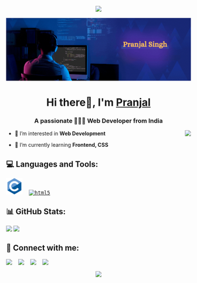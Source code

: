 <p align="center">
  <img src="https://capsule-render.vercel.app/api?type=waving&height=90&color=gradient&section=header" width="1100"/>
</p>
<img src="https://github.com/prancodes/prancodes/blob/main/Github%20Banner.gif" alt="Banner"></img>
<h1 align="center">Hi there👋, I'm <a href src="https://github.com/prancodes" target="_main" >Pranjal</a></h1>
<h3 align="center">A passionate 👨🏻‍💻 Web Developer from India</h3>

<img align="right" src="https://media1.giphy.com/media/2IudUHdI075HL02Pkk/giphy.gif?cid=6c09b952zp5u5lre2cpimspkzznbo454nafsyo65yald0k8o&ep=v1_internal_gif_by_id&rid=giphy.gif&ct=g" height="120"></img>
- 🔭 I’m interested in **Web Development**

- 🌱 I’m currently learning **Frontend, CSS**


### <h2>💻 Languages and Tools:</h2>
<pre align="left"><a href="https://www.cprogramming.com/" target="_blank" rel="noreferrer"><img src="https://raw.githubusercontent.com/devicons/devicon/master/icons/c/c-original.svg" alt="c" height="45"/></a>  <a href="https://www.w3.org/html/" target="_blank" rel="noreferrer"><img src="https://github.com/prancodes/prancodes/assets/155365177/dbe437f4-b68d-4c12-805f-858ff14c90f3" alt="html5" height="45"/></a></pre>


### <h2>📊 GitHub Stats:</h2>
<img width="390" src="https://github-readme-stats.vercel.app/api/top-langs/?username=prancodes&theme=vision-friendly-dark&hide_border=false&include_all_commits=true&count_private=false&layout=compact"></img>
<img height="150" align="centre" src="https://github-readme-streak-stats.herokuapp.com/?user=prancodes&theme=vision-friendly-dark&hide_border=false"></img>

<!--
![](https://github-readme-stats.vercel.app/api?username=prancodes&theme=vision-friendly-dark&hide_border=false&include_all_commits=true&count_private=false)
![](https://github-readme-stats.vercel.app/api/top-langs/?username=prancodes&theme=vision-friendly-dark&hide_border=false&include_all_commits=true&count_private=false&layout=compact)</br>
![](https://github-readme-streak-stats.herokuapp.com/?user=prancodes&theme=vision-friendly-dark&hide_border=false)
-->

### <h2>🤝 Connect with me:</h2>
<pre><a href="https://github.com/prancodes"><img src="https://github.com/prancodes/prancodes/assets/155365177/14f8ef5e-dd39-4f6c-a5bf-d97cc4351e47" target="_main" height="50"></img></a>  <a href="https://mail.google.com/mail/u/0/#inbox?compose=VpCqJZMqFktsQqVmTqJcqnLsbfgJPTTTdrTfWNKXSWPwTDWpdQngqCrTqZVCNLXnWkXzFjb" target="_main" ><img src="https://github.com/prancodes/prancodes/assets/155365177/b9bb151b-c4ef-4efe-8162-e3deeab64895" height="50"></img></a>  <a href="#"><img src="https://github.com/prancodes/prancodes/assets/155365177/1efe5a80-727e-4d30-8ddd-60076ace1501" height="50"></img></a>  <a href="#"><img src="https://github.com/prancodes/prancodes/assets/155365177/1833cafc-1565-404f-b6d4-6a9b971016c6" height="50"></img></a></pre>

<p align="center">
  <img src="https://capsule-render.vercel.app/api?type=waving&color=gradient&height=90&section=footer" width="1100"/>
</p>

<!---
prancodes/prancodes is a ✨ special ✨ repository because its `README.md` (this file) appears on your GitHub profile.
You can click the Preview link to take a look at your changes.
--->
